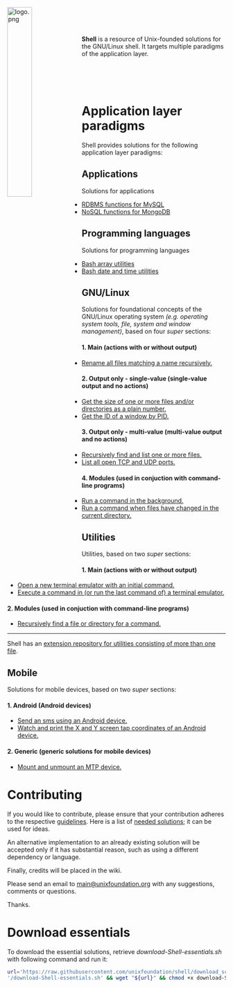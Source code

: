 
<img src='https://raw.githubusercontent.com/unixfoundation/shell/images/logo.png' width='33.5%' align='left' alt='logo.png'>
<br><br><br>

**Shell** is a resource of Unix-founded solutions for the GNU/Linux shell. It targets multiple paradigms of the application layer.
<br><br><br><br><br>

# Application layer paradigms

Shell provides solutions for the following application layer paradigms:

## Applications

Solutions for applications

* [RDBMS functions for MySQL](functions_scripts/applications/databases/mysqlutils)
* [NoSQL functions for MongoDB](functions_scripts/applications/databases/mongodbutils)

## Programming languages

Solutions for programming languages

* [Bash array utilities](functions_scripts/programming_languages/bash/arrayutils.bash)
* [Bash date and time utilities](functions_scripts/programming_languages/bash/dateandtimeutils.bash)

## GNU/Linux

Solutions for foundational concepts of the GNU/Linux operating system *(e.g. operating system tools, file, system and window management)*, based on four *super* sections:

#### 1. Main (actions with or without output)

* [Rename all files matching a name recursively.](scripts/gnu-linux-main/file_management/renmrec)

#### 2. Output only - single-value (single-value output and no actions)

* [Get the size of one or more files and/or directories as a plain number.](one-liners/one-liners-gnu-linux-output_only-single-value.bash)
* [Get the ID of a window by PID.](scripts/gnu-linux-output_only-single-value/x11/getwindidbypid)

#### 3. Output only - multi-value (multi-value output and no actions)

* [Recursively find and list one or more files.](aliases/aliases-gnu-linux-output_only-multi-value.bash)
* [List all open TCP and UDP ports.](aliases/aliases-gnu-linux-output_only-multi-value.bash)

#### 4. Modules (used in conjuction with command-line programs)

* [Run a command in the background.](scripts/gnu-linux-modules/shell_management/runinbg)
* [Run a command when files have changed in the current directory.](scripts/gnu-linux-modules/file_management/inotify)

## Utilities

Utilities, based on two *super* sections:

#### 1. Main (actions with or without output)

* [Open a new terminal emulator with an initial command.](scripts/utilities-main/general_program_management/opennewterm)
* [Execute a command in (or run the last command of) a terminal emulator.](scripts/utilities-main/keybind/exectermcommand)

#### 2. Modules (used in conjuction with command-line programs)

* [Recursively find a file or directory for a command.](scripts/utilities-modules/general_program_management/findfileforcmd)

---

Shell has an [extension repository for utilities consisting of more than one file](https://github.com/unixfoundation/shell--packaged-utilities).

## Mobile

Solutions for mobile devices, based on two *super* sections:

#### 1. Android (Android devices)

* [Send an sms using an Android device.](scripts/mobile-android/utilities/sendsms)
* [Watch and print the X and Y screen tap coordinates of an Android device.](scripts/mobile-android/monitoring/getmobiletappos)

#### 2. Generic (generic solutions for mobile devices)

* [Mount and unmount an MTP device.](scripts/mobile-generic/management/mountmtpdev)

# Contributing

If you would like to contribute, please ensure that your contribution adheres to the respective [guidelines](https://github.com/unixfoundation/shell/wiki). Here is a list of [needed solutions](https://github.com/unixfoundation/shell/wiki/Needed-solutions); it can be used for ideas.

An alternative implementation to an already existing solution will be accepted only if it has substantial reason, such as using a different dependency or language.

Finally, credits will be placed in the wiki.

Please send an email to main@unixfoundation.org with any suggestions, comments or questions.

Thanks.

# Download essentials

To download the essential solutions, retrieve *download-Shell-essentials.sh* with following command and run it:

```bash
url='https://raw.githubusercontent.com/unixfoundation/shell/download_scripts'\
'/download-Shell-essentials.sh' && wget "${url}" && chmod +x download-Shell-essentials.sh
```
